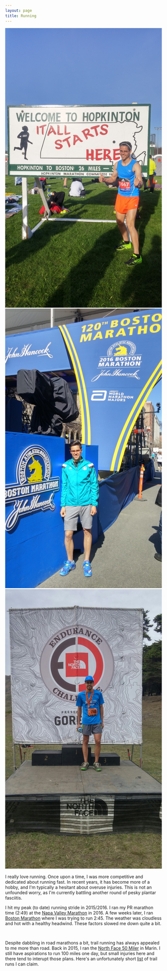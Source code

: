 ```yaml
---
layout: page
title: Running
---
```


<div class="box alt">
  <div class="row 50% uniform">
    <div class="4u"><span class="image fit"><img src="assets/images/rg_run_boston_1.jpg" alt="" /></span></div>
    <div class="4u"><span class="image fit"><img src="assets/images/rg_run_boston_2.jpg" alt="" /></span></div>
    <div class="4u$"><span class="image fit"><img src="assets/images/rg_run_nf.jpg" alt="" /></span></div>
  </div>
</div>

<p>I really love running. Once upon a time, I was more competitive and dedicated about running fast. In recent years, it has become more of a hobby, and I'm typically a hesitant about overuse injuries. This is not an unfounded worry, as I'm currently battling another round of pesky plantar fasciitis.</p>

<p>I hit my peak (to date) running stride in 2015/2016. I ran my PR marathon time (2:49) at the <a href="https://www.strava.com/activities/510638779">Napa Valley Marathon</a> in 2016. A few weeks later, I ran <a href="https://www.strava.com/activities/549522298">Boston Marathon</a> where I was trying to run 2:45. The weather was cloudless and hot with a healthy headwind. These factors slowed me down quite a bit.</p>

<span class="image fit"><img src="assets/images/rg_diablo.JPG" alt="" /></span>

<p>Despite dabbling in road marathons a bit, trail running has always appealed to me more than road. Back in 2015, I ran the <a href="https://www.strava.com/activities/446854391">North Face 50 Miler</a> in Marin. I still have aspirations to run 100 miles one day, but small injuries here and there tend to interupt those plans. Here's an unfortunately short <a href="https://ultrasignup.com/m_results_participant.aspx?fname=Ren&lname=Gibbons">list</a> of trail runs I can claim.</p>
